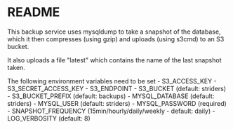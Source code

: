 
# README

This backup service uses mysqldump to take a snapshot of the database, which it then compresses (using gzip) and uploads (using s3cmd) to an S3 bucket.

It also uploads a file "latest" which contains the name of the last snapshot taken.

The following environment variables need to be set
    - S3_ACCESS_KEY
    - S3_SECRET_ACCESS_KEY
    - S3_ENDPOINT
    - S3_BUCKET (default: striders)
    - S3_BUCKET_PREFIX (default: backups)
    - MYSQL_DATABASE (default: striders)
    - MYSQL_USER (default: striders)
    - MYSQL_PASSWORD (required)
    - SNAPSHOT_FREQUENCY (15min/hourly/daily/weekly - default: daily)
    - LOG_VERBOSITY (default: 8)


